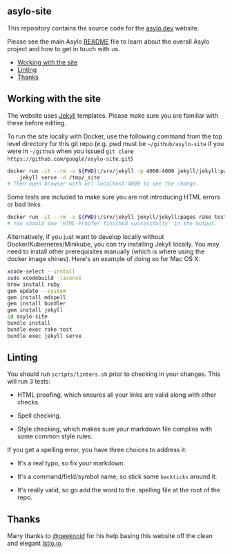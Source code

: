 ## asylo-site

This repository contains the source code for the [asylo.dev](https://asylo.dev)
website.

Please see the main Asylo
[README](https://github.com/google/asylo/blob/master/README.md) file to learn
about the overall Asylo project and how to get in touch with us.

*   [Working with the site](#working-with-the-site)
*   [Linting](#linting)
*   [Thanks](#thanks)

## Working with the site

The website uses [Jekyll](https://jekyllrb.com/) templates. Please make sure you
are familiar with these before editing.

To run the site locally with Docker, use the following command from the top
level directory for this git repo (e.g. pwd must be `~/github/asylo-site` if you
were in `~/github` when you issued `git clone
https://github.com/google/asylo-site.git`)

```bash
docker run -it --rm -v ${PWD}:/srv/jekyll -p 4000:4000 jekyll/jekyll:pages \
    jekyll serve -d /tmp/_site
# Then open browser with url localhost:4000 to see the change.
```

Some tests are included to make sure you are not introducing HTML errors or bad
links.

```bash
docker run -it --rm -v ${PWD}:/srv/jekyll jekyll/jekyll:pages rake test
# You should see "HTML-Proofer finished successfully" in the output.
```

Alternatively, if you just want to develop locally without
Docker/Kubernetes/Minikube, you can try installing Jekyll locally. You may need
to install other prerequisites manually (which is where using the docker image
shines). Here's an example of doing so for Mac OS X:

```bash
xcode-select --install
sudo xcodebuild -license
brew install ruby
gem update --system
gem install mdspell
gem install bundler
gem install jekyll
cd asylo-site
bundle install
bundle exec rake test
bundle exec jekyll serve
```

## Linting

You should run `scripts/linters.sh` prior to checking in your changes. This will
run 3 tests:

*   HTML proofing, which ensures all your links are valid along with other
    checks.

*   Spell checking.

*   Style checking, which makes sure your markdown file complies with some
    common style rules.

If you get a spelling error, you have three choices to address it:

*   It's a real typo, so fix your markdown.

*   It's a command/field/symbol name, so stick some `backticks` around it.

*   It's really valid, so go add the word to the .spelling file at the root of
    the repo.

## Thanks

Many thanks to [@geeknoid](https://github.com/geeknoid) for his help basing this
website off the clean and elegant
[Istio.io](https://github.com/istio/istio.github.io/).
